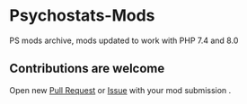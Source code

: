 # Psychostats-Mods
PS mods archive, mods updated to work with PHP 7.4 and 8.0
## Contributions are welcome
Open new [Pull Request](https://github.com/Rosenstein/Psychostats-Mods/compare) or [Issue](https://github.com/Rosenstein/Psychostats-Mods/issues/new?assignees=&labels=contribution&projects=&template=contribution.md&title=%5BCONTRIB%5D+) with your mod submission .
